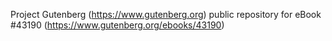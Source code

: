 Project Gutenberg (https://www.gutenberg.org) public repository for eBook #43190 (https://www.gutenberg.org/ebooks/43190)
